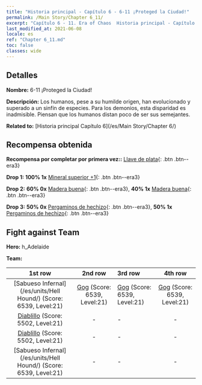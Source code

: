 ```yaml
---
title: "Historia principal - Capítulo 6 - 6-11 ¡Proteged la Ciudad!"
permalink: /Main Story/Chapter 6_11/
excerpt: "Capítulo 6 - 11. Era of Chaos  Historia principal - Capítulo 6_11. 6-11 ¡Proteged la Ciudad!"
last_modified_at: 2021-06-08
locale: es
ref: "Chapter 6_11.md"
toc: false
classes: wide
---
```


## Detalles

 **Nombre:** 6-11 ¡Proteged la Ciudad!

 **Descripción:** Los humanos, pese a su humilde origen, han evolucionado y superado a un sinfín de especies. Para los demonios, esta disparidad es inadmisible. Piensan que los humanos distan poco de ser sus semejantes.

 **Related to:** [Historia principal Capítulo 6](/es/Main Story/Chapter 6/)

## Recompensa obtenida

 **Recompensa por completar por primera vez::** [Llave de plata](/ItemsES/con_693/){: .btn .btn--era3}

 **Drop 1:** **100% 1x** [Mineral superior +1](/ItemsES/mat_19/){: .btn .btn--era3}

 **Drop 2:** **60% 0x** [Madera buena](/ItemsES/mat_13/){: .btn .btn--era3}, **40% 1x** [Madera buena](/ItemsES/mat_13/){: .btn .btn--era3}

 **Drop 3:** **50% 0x** [Pergaminos de hechizo](/ItemsES/con_694/){: .btn .btn--era3}, **50% 1x** [Pergaminos de hechizo](/ItemsES/con_694/){: .btn .btn--era3}


## Fight against Team
 **Hero:** h_Adelaide

 **Team:**


  | 1st row | 2nd row | 3rd row | 4th row |
  |:----:|:----:|:----|:----:|
  | [Sabueso Infernal](/es/units/Hell Hound/) (Score: 6539, Level:21)  | [Gog](/es/units/Gog/) (Score: 6539, Level:21)  | [Gog](/es/units/Gog/) (Score: 6539, Level:21)  | [Gog](/es/units/Gog/) (Score: 6539, Level:21)  |
  | [Diablillo](/es/units/Imp/) (Score: 5502, Level:21)  | - | - | - |
  | [Diablillo](/es/units/Imp/) (Score: 5502, Level:21)  | - | - | - |
  | [Sabueso Infernal](/es/units/Hell Hound/) (Score: 6539, Level:21)  | - | - | - |


